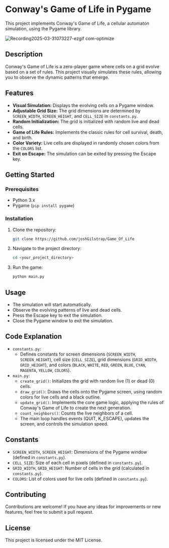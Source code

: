 # Conway's Game of Life in Pygame

This project implements Conway's Game of Life, a cellular automaton simulation, using the Pygame library.

![Recording2025-03-31073227-ezgif com-optimize](https://github.com/user-attachments/assets/5196356a-ac69-419e-b13a-ea3bea73b0a6)

## Description

Conway's Game of Life is a zero-player game where cells on a grid evolve based on a set of rules. This project visually simulates these rules, allowing you to observe the dynamic patterns that emerge.

## Features

* **Visual Simulation:** Displays the evolving cells on a Pygame window.
* **Adjustable Grid Size:** The grid dimensions are determined by `SCREEN_WIDTH`, `SCREEN_HEIGHT`, and `CELL_SIZE` in `constants.py`.
* **Random Initialization:** The grid is initialized with random live and dead cells.
* **Game of Life Rules:** Implements the classic rules for cell survival, death, and birth.
* **Color Variety:** Live cells are displayed in randomly chosen colors from the `COLORS` list.
* **Exit on Escape:** The simulation can be exited by pressing the Escape key.

## Getting Started

### Prerequisites

* Python 3.x
* Pygame (`pip install pygame`)

### Installation

1.  Clone the repository:

    ```bash
    git clone https://github.com/joshGilstrap/Game_Of_Life
    ```

2.  Navigate to the project directory:

    ```bash
    cd <your_project_directory>
    ```

3.  Run the game:

    ```bash
    python main.py
    ```

## Usage

* The simulation will start automatically.
* Observe the evolving patterns of live and dead cells.
* Press the Escape key to exit the simulation.
* Close the Pygame window to exit the simulation.

## Code Explanation

* `constants.py`:
    * Defines constants for screen dimensions (`SCREEN_WIDTH`, `SCREEN_HEIGHT`), cell size (`CELL_SIZE`), grid dimensions (`GRID_WIDTH`, `GRID_HEIGHT`), and colors (`BLACK`, `WHITE`, `RED`, `GREEN`, `BLUE`, `CYAN`, `MAGENTA`, `YELLOW`, `COLORS`).
* `main.py`:
    * `create_grid()`: Initializes the grid with random live (1) or dead (0) cells.
    * `draw_grid()`: Draws the cells onto the Pygame screen, using random colors for live cells and a black outline.
    * `update_grid()`: Implements the core game logic, applying the rules of Conway's Game of Life to create the next generation.
    * `count_neighbors()`: Counts the live neighbors of a cell.
    * The main loop handles events (QUIT, K\_ESCAPE), updates the screen, and controls the simulation speed.

## Constants

* `SCREEN_WIDTH`, `SCREEN_HEIGHT`: Dimensions of the Pygame window (defined in `constants.py`).
* `CELL_SIZE`: Size of each cell in pixels (defined in `constants.py`).
* `GRID_WIDTH`, `GRID_HEIGHT`: Number of cells in the grid (calculated in `constants.py`).
* `COLORS`: List of colors used for live cells (defined in `constants.py`).

## Contributing

Contributions are welcome! If you have any ideas for improvements or new features, feel free to submit a pull request.

## License

This project is licensed under the MIT License.
